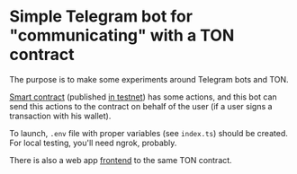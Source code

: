 # Simple Telegram bot for "communicating" with a TON contract

The purpose is to make some experiments around Telegram bots and TON.

[Smart contract](https://github.com/unserialize/my_blackhole_contract)
(published [in testnet](https://testnet.tonscan.org/address/EQD4Nu_attpQdAHKaSOKSUwAfpJUrXIstF5yGqZvYr-RJT6e))
has some actions, and this bot can send this actions to the contract
on behalf of the user (if a user signs a transaction with his wallet).

To launch, `.env` file with proper variables (see `index.ts`) should be created.
For local testing, you'll need ngrok, probably.

There is also a web app [frontend](https://github.com/unserialize/my_blackhole_frontend) to the same TON contract.
